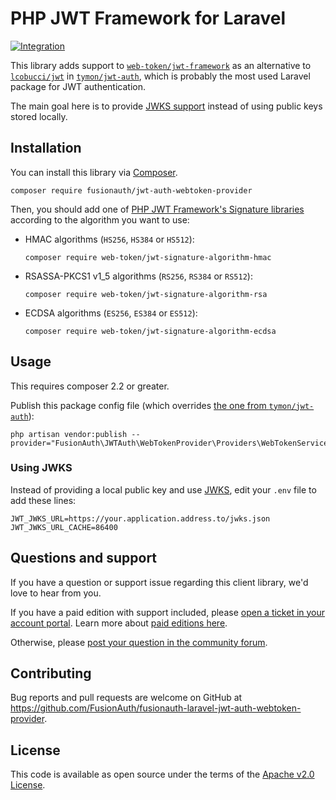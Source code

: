 # PHP JWT Framework for Laravel

[![Integration](https://github.com/vcampitelli/fusionauth-laravel-jwt-auth-webtoken-provider/actions/workflows/integration.yml/badge.svg)](https://github.com/vcampitelli/fusionauth-laravel-jwt-auth-webtoken-provider/actions/workflows/integration.yml)

This library adds support to [`web-token/jwt-framework`](https://github.com/web-token/jwt-framework) as an alternative to [`lcobucci/jwt`](https://github.com/lcobucci/jwt) in [`tymon/jwt-auth`](https://github.com/tymondesigns/jwt-auth), which is probably the most used Laravel package for JWT authentication.

The main goal here is to provide [JWKS support](https://datatracker.ietf.org/doc/html/rfc7517) instead of using public keys stored locally.

## Installation

You can install this library via [Composer](https://getcomposer.org).

```shell
composer require fusionauth/jwt-auth-webtoken-provider
```

Then, you should add one of [PHP JWT Framework's Signature libraries](https://web-token.spomky-labs.com/the-components/signed-tokens-jws/signature-algorithms) according to the algorithm you want to use:

- HMAC algorithms (`HS256`, `HS384` or `HS512`):
    ```shell
    composer require web-token/jwt-signature-algorithm-hmac
    ```
- RSASSA-PKCS1 v1_5 algorithms (`RS256`, `RS384` or `RS512`):
    ```shell
    composer require web-token/jwt-signature-algorithm-rsa
    ```
- ECDSA algorithms (`ES256`, `ES384` or `ES512`):
    ```shell
    composer require web-token/jwt-signature-algorithm-ecdsa
    ```

## Usage

This requires composer 2.2 or greater.

Publish this package config file (which overrides [the one from `tymon/jwt-auth`](https://jwt-auth.readthedocs.io/en/develop/laravel-installation/#publish-the-config)):

```shell
php artisan vendor:publish --provider="FusionAuth\JWTAuth\WebTokenProvider\Providers\WebTokenServiceProvider"
```

### Using JWKS

Instead of providing a local public key and use [JWKS](https://datatracker.ietf.org/doc/html/rfc7517), edit your `.env` file to add these lines:

```dotenv
JWT_JWKS_URL=https://your.application.address.to/jwks.json
JWT_JWKS_URL_CACHE=86400
```

## Questions and support

If you have a question or support issue regarding this client library, we'd love to hear from you.

If you have a paid edition with support included, please [open a ticket in your account portal](https://account.fusionauth.io/account/support/). Learn more about [paid editions here](https://fusionauth.io/pricing).

Otherwise, please [post your question in the community forum](https://fusionauth.io/community/forum/).

## Contributing

Bug reports and pull requests are welcome on GitHub at https://github.com/FusionAuth/fusionauth-laravel-jwt-auth-webtoken-provider.

## License

This code is available as open source under the terms of the [Apache v2.0 License](https://opensource.org/licenses/Apache-2.0).

